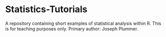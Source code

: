 # Statistics-Tutorials
A repository containing short examples of statistical analysis within R. This is for teaching purposes only. Primary author: Joseph Plummer.
